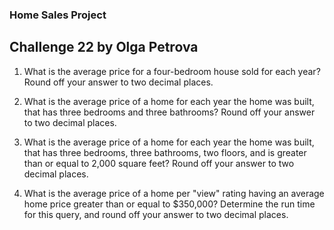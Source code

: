 ### Home Sales Project
## Challenge 22 by Olga Petrova

1) What is the average price for a four-bedroom house sold for each year? Round off your answer to two decimal places.


2) What is the average price of a home for each year the home was built, that has three bedrooms and three bathrooms? Round off your answer to two decimal places.

3) What is the average price of a home for each year the home was built, that has three bedrooms, three bathrooms, two floors, and is greater than or equal to 2,000 square feet? Round off your answer to two decimal places.

4) What is the average price of a home per "view" rating having an average home price greater than or equal to $350,000? Determine the run time for this query, and round off your answer to two decimal places.